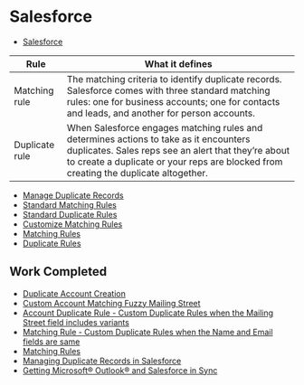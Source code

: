 # Salesforce

* [Salesforce](https://meraqimedical.lightning.force.com/lightning/o/Account/list?filterName=00B6A000004zy8BUAQ)


| Rule | What it defines |
| ---- | ---- |
| Matching rule | The matching criteria to identify duplicate records. Salesforce comes with three standard matching rules: one for business accounts; one for contacts and leads, and another for person accounts. |
| Duplicate rule | When Salesforce engages matching rules and determines actions to take as it encounters duplicates.  Sales reps see an alert that they’re about to create a duplicate or your reps are blocked from creating the duplicate altogether. |

* [Manage Duplicate Records](https://help.salesforce.com/articleView?id=managing_duplicates_overview.htm)
* [Standard Matching Rules](https://help.salesforce.com/articleView?id=matching_rules_standard_rules.htm)
* [Standard Duplicate Rules](https://help.salesforce.com/articleView?id=duplicate_rules_standard_rules.htm)
* [Customize Matching Rules](https://help.salesforce.com/articleView?id=matching_rules_create.htm)
* [Matching Rules](https://help.salesforce.com/articleView?id=matching_rule_map_of_reference.htm)
* [Duplicate Rules](https://help.salesforce.com/articleView?id=duplicate_rules_map_of_reference.htm)

## Work Completed
* [Duplicate Account Creation](https://meraqimedical.my.salesforce.com/0706A000000R6tu)
* [Custom Account Matching Fuzzy Mailing Street](https://meraqimedical.my.salesforce.com/0JD6A000005sJel)
* [Account Duplicate Rule - Custom Duplicate Rules when the Mailing Street field includes variants](https://meraqimedical.my.salesforce.com/0Bm6A000001oeyF?setupid=DuplicateRules)
* [Matching Rule - Custom Duplicate Rules when the Name and Email fields are same](https://meraqimedical.my.salesforce.com/0JD6A000005sJeq)
* [Matching Rules](https://meraqimedical.my.salesforce.com/0JD?retURL=%2Fui%2Fsetup%2FSetup%3Fsetupid%3DDuplicateManagement&setupid=MatchingRules)
* [Managing Duplicate Records in Salesforce](https://resources.docs.salesforce.com/200/10/en-us/sfdc/pdf/salesforce_data_quality_duplicate_prevention.pdf)
* [Getting Microsoft® Outlook® and Salesforce in Sync](https://resources.docs.salesforce.com/208/20/en-us/sfdc/pdf/sfo_getting_started_guide.pdf)
